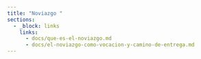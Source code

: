 ```yaml
---
title: "Noviazgo "
sections:
  - _block: links
    links:
      - docs/que-es-el-noviazgo.md
      - docs/el-noviazgo-como-vocacion-y-camino-de-entrega.md
---
```

